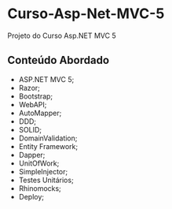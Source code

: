 # Curso-Asp-Net-MVC-5
Projeto do Curso Asp.NET MVC 5

## Conteúdo Abordado
- ASP.NET MVC 5;
- Razor;
- Bootstrap;
- WebAPI;
- AutoMapper;
- DDD;
- SOLID;
- DomainValidation;
- Entity Framework;
- Dapper;
- UnitOfWork;
- SimpleInjector;
- Testes Unitários;
- Rhinomocks;
- Deploy;
